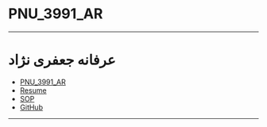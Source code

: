 # PNU_3991_AR
---------
# عرفانه جعفری نژاد 
- [PNU_3991_AR](https://github.com/erfaneh4444/PNU_3391_AR)
- [Resume](https://resume_fa.github.io/resume_fa.github.io) 
- [SOP](https://github.com/erfaneh4444/SOP/)
- [GitHub](https://github.com/erfaneh4444)
------------------
